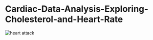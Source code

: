 # Cardiac-Data-Analysis-Exploring-Cholesterol-and-Heart-Rate

![heart attack](https://github.com/user-attachments/assets/6d3ee5c8-aab0-4248-90bc-195d873ddb7d)


